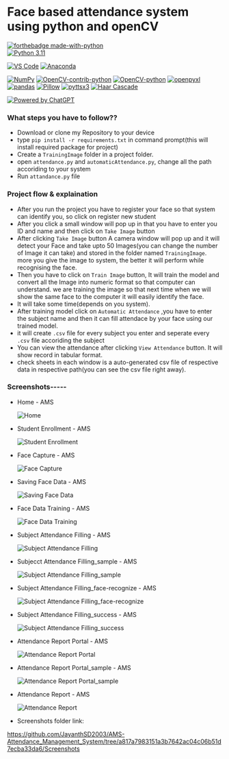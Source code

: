 
# Face based attendance system using python and openCV

[![forthebadge made-with-python](http://ForTheBadge.com/images/badges/made-with-python.svg)](https://www.python.org/)                 
[![Python 3.11](https://img.shields.io/badge/python-3.11-blue.svg)](https://www.python.org/downloads/release/python-360/) 

[![VS Code](https://img.shields.io/badge/Made%20with-VS%20Code-0078d7.svg?logo=visual-studio-code&logoColor=white)](https://code.visualstudio.com/)
[![Anaconda](https://img.shields.io/badge/Anaconda-Navigator-green.svg)](https://docs.anaconda.com/anaconda/navigator/)

[![NumPy](https://img.shields.io/badge/numpy-1.16.1-blue.svg)](https://pypi.org/project/numpy/1.16.1/)
[![OpenCV-contrib-python](https://img.shields.io/badge/opencv--contrib--python-4.2.0.34-blue.svg)](https://pypi.org/project/opencv-contrib-python/4.2.0.34/)
[![OpenCV-python](https://img.shields.io/badge/opencv--python-4.2.0.34-blue.svg)](https://pypi.org/project/opencv-python/4.2.0.34/)
[![openpyxl](https://img.shields.io/badge/openpyxl-3.0.3-blue.svg)](https://pypi.org/project/openpyxl/3.0.3/)
[![pandas](https://img.shields.io/badge/pandas-1.0.3-blue.svg)](https://pypi.org/project/pandas/1.0.3/)
[![Pillow](https://img.shields.io/badge/Pillow-7.1.1-blue.svg)](https://pypi.org/project/Pillow/7.1.1/)
[![pyttsx3](https://img.shields.io/badge/pyttsx3-2.71-blue.svg)](https://pypi.org/project/pyttsx3/2.71/)
[![Haar Cascade](https://img.shields.io/badge/Haar_Cascade-OpenCV-blue.svg)](https://docs.opencv.org/3.4/db/d28/tutorial_cascade_classifier.html)

[![Powered by ChatGPT](https://img.shields.io/badge/Powered_by-ChatGPT-00A884.svg)](https://openai.com/chatgpt)


### What steps you have to follow??
- Download or clone my Repository to your device
- type `pip install -r requirements.txt` in command prompt(this will install required package for project)
- Create a `TrainingImage` folder in a project folder.
- open `attendance.py` and `automaticAttendance.py`, change all the path accoriding to your system
- Run `attandance.py` file

### Project flow & explaination
- After you run the project you have to register your face so that system can identify you, so click on register new student
- After you click a small window will pop up in that you have to enter you ID and name and then click on `Take Image` button
- After clicking `Take Image` button A camera window will pop up and it will detect your Face and take upto 50 Images(you can change the number of Image it can take) and stored in the folder named `TrainingImage`. more you give the image to system, the better it will perform while recognising the face.
- Then you have to click on `Train Image` button, It will train the model and convert all the Image into numeric format so that computer can understand. we are training the image so that next time when we will show the same face to the computer it will easily identify the face.
- It will take some time(depends on you system).
- After training model click on `Automatic Attendance` ,you have to enter the subject name and then it can fill attendace by your face using our trained model.
- it will create `.csv` file for every subject you enter and seperate every `.csv` file accoriding the subject
- You can view the attendance after clicking `View Attendance` button. It will show record in tabular format.
- check sheets in each window is a auto-generated csv file of respective data in respective path(you can see the csv file right away).

### Screenshots-----

- Home - AMS
  
  ![Home](https://github.com/JayanthSD2003/AMS-Attendance_Management_System/blob/e6c5be12d1cfb04d4c8e038f534b0eb20c16261a/Screenshots/1.%20Home-AMS.png)

- Student Enrollment - AMS
   
  ![Student Enrollment](https://github.com/JayanthSD2003/AMS-Attendance_Management_System/blob/aed899bb4cf1d02b0d49a4d9016462badb284c3d/Screenshots/2.%20Student%20Enrollment-AMS.png)
   
- Face Capture - AMS 

  ![Face Capture](https://github.com/JayanthSD2003/AMS-Attendance_Management_System/blob/aed899bb4cf1d02b0d49a4d9016462badb284c3d/Screenshots/3.%20Face%20Capture-AMS.png)
 
- Saving Face Data - AMS 

  ![Saving Face Data](https://github.com/JayanthSD2003/AMS-Attendance_Management_System/blob/aed899bb4cf1d02b0d49a4d9016462badb284c3d/Screenshots/4.%20Saving%20Face-AMS.png) 

- Face Data Training - AMS

  ![Face Data Training](https://github.com/JayanthSD2003/AMS-Attendance_Management_System/blob/aed899bb4cf1d02b0d49a4d9016462badb284c3d/Screenshots/5.%20Face%20data%20Training.png) 

- Subject Attendance Filling - AMS

  ![Subject Attendance Filling](https://github.com/JayanthSD2003/AMS-Attendance_Management_System/blob/aed899bb4cf1d02b0d49a4d9016462badb284c3d/Screenshots/6.%20Subject%20Attendance%20Filling-AMS.png)
  
- Subjecct Attendance Filling_sample - AMS

  ![Subject Attendance Filling_sample](https://github.com/JayanthSD2003/AMS-Attendance_Management_System/blob/aed899bb4cf1d02b0d49a4d9016462badb284c3d/Screenshots/7.%20Subject%20Attendance%20Filling_sample-AMS.png)
  
- Subject Attendance Filling_face-recognize - AMS

  ![Subject Attendance Filling_face-recognize](https://github.com/JayanthSD2003/AMS-Attendance_Management_System/blob/aed899bb4cf1d02b0d49a4d9016462badb284c3d/Screenshots/8.%20Subject%20Attendance%20Filling_face-recognize-AMS.png)
  
- Subject Attendance Filling_success - AMS

  ![Subject Attendance Filling_success](https://github.com/JayanthSD2003/AMS-Attendance_Management_System/blob/4b518bbbea3388f42c9e67e34245bc6c2e08ed9f/Screenshots/9.%20Subject%20Attendance%20Filling_success.png)

- Attendance Report Portal  - AMS

  ![Attendance Report Portal](https://github.com/JayanthSD2003/AMS-Attendance_Management_System/blob/4b518bbbea3388f42c9e67e34245bc6c2e08ed9f/Screenshots/10.%20Attendance%20Report%20Portal-AMS.png)

- Attendance Report Portal_sample - AMS

  ![Attendance Report Portal_sample](https://github.com/JayanthSD2003/AMS-Attendance_Management_System/blob/4b518bbbea3388f42c9e67e34245bc6c2e08ed9f/Screenshots/11.%20Attendance%20report_sample-AMS.png)
    
- Attendance Report - AMS

  ![Attendance Report](https://github.com/JayanthSD2003/AMS-Attendance_Management_System/blob/4b518bbbea3388f42c9e67e34245bc6c2e08ed9f/Screenshots/12.%20Attendance%20Report-AMS.png)
  

- Screenshots folder link:

https://github.com/JayanthSD2003/AMS-Attendance_Management_System/tree/a817a7983151a3b7642ac04c06b51d7ecba33da6/Screenshots
